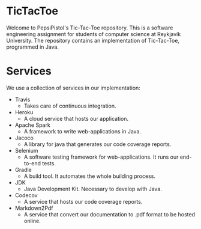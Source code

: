 # TicTacToe
Welcome to PepsiPistol's Tic-Tac-Toe repository. This is a software engineering
assignment for students of computer science at Reykjavík University.
The repository contains an implementation of Tic-Tac-Toe, programmed in Java.

# Services
We use a collection of services in our implementation:
* Travis
	* Takes care of continuous integration.
* Heroku
	* A cloud service that hosts our application.
* Apache Spark
	* A framework to write web-applications in Java.
* Jacoco
	* A library for java that generates our code coverage reports.
* Selenium
	* A software testing framework for web-applications. It runs our end-to-end tests.
* Gradle
	* A build tool. It automates the whole building process. 
* JDK
	* Java Development Kit. Necessary to develop with Java.
* Codecov
	* A service that hosts our code coverage reports.
* Markdown2Pdf
	* A service that convert our documentation to .pdf format to be hosted online.


